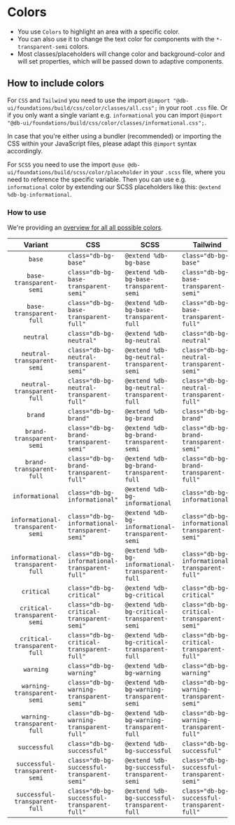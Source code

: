 # Colors

-   You use `Colors` to highlight an area with a specific color.
-   You can also use it to change the text color for components with the `*-transparent-semi` colors.
-   Most classes/placeholders will change color and background-color and will set properties, which will be passed down to adaptive components.

## How to include colors

For `CSS` and `Tailwind` you need to use the import `@import "@db-ui/foundations/build/css/color/classes/all.css";` in your root `.css` file.
Or if you only want a single variant e.g. `informational` you can import `@import "@db-ui/foundations/build/css/color/classes/informational.css";`.

In case that you're either using a bundler (recommended) or importing the CSS within your JavaScript files, please adapt this `@import` syntax accordingly.

For `SCSS` you need to use the import `@use @db-ui/foundations/build/scss/color/placeholder` in your `.scss` file, where you need to reference the specific variable.
Then you can use e.g. `informational` color by extending our SCSS placeholders like this: `@extend %db-bg-informational`.

### How to use

We're providing an [overview for all all possible colors](./overview).

|             Variant              | CSS                                            | SCSS                                            | Tailwind                                       |
| :------------------------------: | ---------------------------------------------- | ----------------------------------------------- | ---------------------------------------------- |
|              `base`              | `class="db-bg-base"`                           | `@extend %db-bg-base`                           | `class="db-bg-base"`                           |
|     `base-transparent-semi`      | `class="db-bg-base-transparent-semi"`          | `@extend %db-bg-base-transparent-semi`          | `class="db-bg-base-transparent-semi"`          |
|     `base-transparent-full`      | `class="db-bg-base-transparent-full"`          | `@extend %db-bg-base-transparent-full`          | `class="db-bg-base-transparent-full"`          |
|            `neutral`             | `class="db-bg-neutral"`                        | `@extend %db-bg-neutral`                        | `class="db-bg-neutral"`                        |
|    `neutral-transparent-semi`    | `class="db-bg-neutral-transparent-semi"`       | `@extend %db-bg-neutral-transparent-semi`       | `class="db-bg-neutral-transparent-semi"`       |
|    `neutral-transparent-full`    | `class="db-bg-neutral-transparent-full"`       | `@extend %db-bg-neutral-transparent-full`       | `class="db-bg-neutral-transparent-full"`       |
|             `brand`              | `class="db-bg-brand"`                          | `@extend %db-bg-brand`                          | `class="db-bg-brand"`                          |
|     `brand-transparent-semi`     | `class="db-bg-brand-transparent-semi"`         | `@extend %db-bg-brand-transparent-semi`         | `class="db-bg-brand-transparent-semi"`         |
|     `brand-transparent-full`     | `class="db-bg-brand-transparent-full"`         | `@extend %db-bg-brand-transparent-full`         | `class="db-bg-brand-transparent-full"`         |
|         `informational`          | `class="db-bg-informational"`                  | `@extend %db-bg-informational`                  | `class="db-bg-informational"`                  |
| `informational-transparent-semi` | `class="db-bg-informational-transparent-semi"` | `@extend %db-bg-informational-transparent-semi` | `class="db-bg-informational-transparent-semi"` |
| `informational-transparent-full` | `class="db-bg-informational-transparent-full"` | `@extend %db-bg-informational-transparent-full` | `class="db-bg-informational-transparent-full"` |
|            `critical`            | `class="db-bg-critical"`                       | `@extend %db-bg-critical`                       | `class="db-bg-critical"`                       |
|   `critical-transparent-semi`    | `class="db-bg-critical-transparent-semi"`      | `@extend %db-bg-critical-transparent-semi`      | `class="db-bg-critical-transparent-semi"`      |
|   `critical-transparent-full`    | `class="db-bg-critical-transparent-full"`      | `@extend %db-bg-critical-transparent-full`      | `class="db-bg-critical-transparent-full"`      |
|            `warning`             | `class="db-bg-warning"`                        | `@extend %db-bg-warning`                        | `class="db-bg-warning"`                        |
|    `warning-transparent-semi`    | `class="db-bg-warning-transparent-semi"`       | `@extend %db-bg-warning-transparent-semi`       | `class="db-bg-warning-transparent-semi"`       |
|    `warning-transparent-full`    | `class="db-bg-warning-transparent-full"`       | `@extend %db-bg-warning-transparent-full`       | `class="db-bg-warning-transparent-full"`       |
|           `successful`           | `class="db-bg-successful"`                     | `@extend %db-bg-successful`                     | `class="db-bg-successful"`                     |
|  `successful-transparent-semi`   | `class="db-bg-successful-transparent-semi"`    | `@extend %db-bg-successful-transparent-semi`    | `class="db-bg-successful-transparent-semi"`    |
|  `successful-transparent-full`   | `class="db-bg-successful-transparent-full"`    | `@extend %db-bg-successful-transparent-full`    | `class="db-bg-successful-transparent-full"`    |
